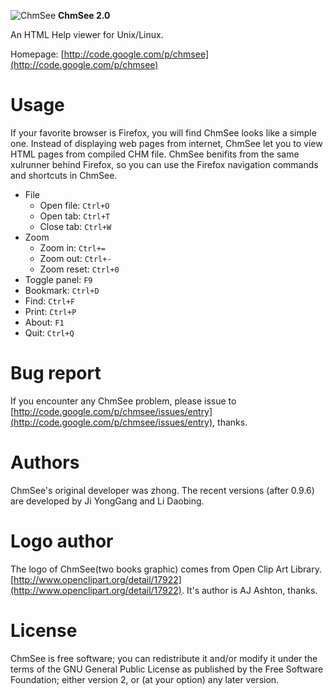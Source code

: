 <link href="chrome://chmsee/content/swiss.css" rel="stylesheet"></link>

![ChmSee](chrome://chmsee/content/chmsee.png "ChmSee") **ChmSee 2.0**

An HTML Help viewer for Unix/Linux.

Homepage: [http://code.google.com/p/chmsee](http://code.google.com/p/chmsee)

Usage
=====

If your favorite browser is Firefox, you will find ChmSee looks like a simple one.
Instead of displaying web pages from internet, ChmSee let you to view HTML pages from compiled CHM file.
ChmSee benifits from the same xulrunner behind Firefox, so you can use the Firefox navigation commands and shortcuts in ChmSee.

* File
  * Open file: <code>Ctrl+O</code>
  * Open tab:  <code>Ctrl+T</code>
  * Close tab: <code>Ctrl+W</code>
* Zoom
  * Zoom in: <code>Ctrl+=</code>
  * Zoom out: <code>Ctrl+-</code>
  * Zoom reset: <code>Ctrl+0</code>
* Toggle panel: <code>F9</code>
* Bookmark: <code>Ctrl+D</code>
* Find: <code>Ctrl+F</code>
* Print: <code>Ctrl+P</code>
* About: <code>F1</code>
* Quit: <code>Ctrl+Q</code>

Bug report
==========

If you encounter any ChmSee problem, please issue to
[http://code.google.com/p/chmsee/issues/entry](http://code.google.com/p/chmsee/issues/entry),
thanks.

Authors
=======

ChmSee's original developer was zhong. 
The recent versions (after 0.9.6) are developed by Ji YongGang and Li Daobing.

Logo author
===========

The logo of ChmSee(two books graphic) comes from Open Clip Art Library.
[http://www.openclipart.org/detail/17922](http://www.openclipart.org/detail/17922).
It's author is AJ Ashton, thanks.

License
=======

ChmSee is free software; you can redistribute it and/or modify
it under the terms of the GNU General Public License as published by
the Free Software Foundation; either version 2, or (at your option)
any later version.
